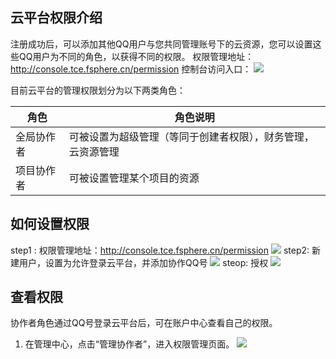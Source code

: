 ## 云平台权限介绍

注册成功后，可以添加其他QQ用户与您共同管理账号下的云资源，您可以设置这些QQ用户为不同的角色，以获得不同的权限。
权限管理地址：http://console.tce.fsphere.cn/permission
控制台访问入口：
![](http://imgcache.tcecqpoc.fsphere.cn/image/mccdn.qcloud.com/static/img/6c96f080c63c46769eaf1e98949474df/image.png)

目前云平台的管理权限划分为以下两类角色：

| 角色 | 角色说明 |
|---------|---------|
| 全局协作者| 可被设置为超级管理（等同于创建者权限），财务管理，云资源管理 | 
| 项目协作者| 可被设置管理某个项目的资源 | 

## 如何设置权限
step1 : 权限管理地址：http://console.tce.fsphere.cn/permission
![](http://imgcache.tcecqpoc.fsphere.cn/image/mccdn.qcloud.com/static/img/c027f85b444fbc75afa511ea8ab56e21/image.png)
step2:  新建用户，设置为允许登录云平台，并添加协作QQ号
![](http://imgcache.tcecqpoc.fsphere.cn/image/mccdn.qcloud.com/static/img/911624bd634066bb03befd01bdbd458e/image.png)
steop:  授权
![](http://imgcache.tcecqpoc.fsphere.cn/image/mccdn.qcloud.com/static/img/1d4f868de8ab06af625bc0f8d33d9974/image.png)


## 查看权限
协作者角色通过QQ号登录云平台后，可在账户中心查看自己的权限。
1. 在管理中心，点击“管理协作者”，进入权限管理页面。
![](http://imgcache.tcecqpoc.fsphere.cn/image/mccdn.qcloud.com/static/img/5bc4d8c0b159387d2e9184a818cd3059/image.png)